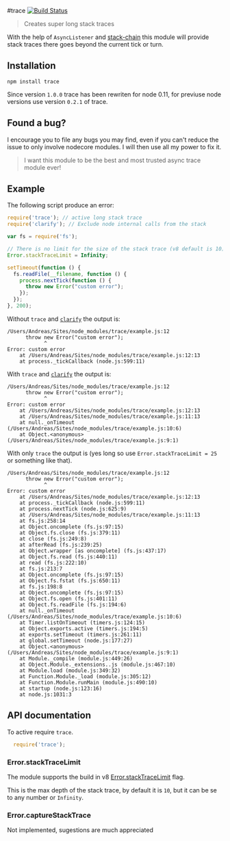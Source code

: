 #trace [![Build Status](https://secure.travis-ci.org/AndreasMadsen/trace.png)](http://travis-ci.org/AndreasMadsen/trace)

> Creates super long stack traces

With the help of `AsyncListener` and [stack-chain](https://github.com/AndreasMadsen/stack-chain) this
module will provide stack traces there goes beyond the current tick or turn.

## Installation

```sheel
npm install trace
```

Since version `1.0.0` trace has been rewriten for node 0.11, for previuse node
versions use version `0.2.1` of trace.

## Found a bug?

I encourage you to file any bugs you may find, even if you can't reduce the
issue to only involve nodecore modules. I will then use all my power to fix it.

> I want this module to be the best and most trusted async trace module ever!

## Example

The following script produce an error:

```JavaScript
require('trace'); // active long stack trace
require('clarify'); // Exclude node internal calls from the stack

var fs = require('fs');

// There is no limit for the size of the stack trace (v8 default is 10)
Error.stackTraceLimit = Infinity;

setTimeout(function () {
  fs.readFile(__filename, function () {
    process.nextTick(function () {
      throw new Error("custom error");
    });
  });
}, 200);
```

Without `trace` and [`clarify`](https://github.com/AndreasMadsen/clarify) the output is:

```
/Users/Andreas/Sites/node_modules/trace/example.js:12
      throw new Error("custom error");
            ^
Error: custom error
    at /Users/Andreas/Sites/node_modules/trace/example.js:12:13
    at process._tickCallback (node.js:599:11)
```

With `trace` and [`clarify`](https://github.com/AndreasMadsen/clarify) the output is:

```
/Users/Andreas/Sites/node_modules/trace/example.js:12
      throw new Error("custom error");
            ^
Error: custom error
    at /Users/Andreas/Sites/node_modules/trace/example.js:12:13
    at /Users/Andreas/Sites/node_modules/trace/example.js:11:13
    at null._onTimeout (/Users/Andreas/Sites/node_modules/trace/example.js:10:6)
    at Object.<anonymous> (/Users/Andreas/Sites/node_modules/trace/example.js:9:1)
```

With only `trace` the output is (yes long so use `Error.stackTraceLimit = 25` or something like that).

```
/Users/Andreas/Sites/node_modules/trace/example.js:12
      throw new Error("custom error");
            ^
Error: custom error
    at /Users/Andreas/Sites/node_modules/trace/example.js:12:13
    at process._tickCallback (node.js:599:11)
    at process.nextTick (node.js:625:9)
    at /Users/Andreas/Sites/node_modules/trace/example.js:11:13
    at fs.js:258:14
    at Object.oncomplete (fs.js:97:15)
    at Object.fs.close (fs.js:379:11)
    at close (fs.js:249:8)
    at afterRead (fs.js:239:25)
    at Object.wrapper [as oncomplete] (fs.js:437:17)
    at Object.fs.read (fs.js:440:11)
    at read (fs.js:222:10)
    at fs.js:213:7
    at Object.oncomplete (fs.js:97:15)
    at Object.fs.fstat (fs.js:650:11)
    at fs.js:198:8
    at Object.oncomplete (fs.js:97:15)
    at Object.fs.open (fs.js:401:11)
    at Object.fs.readFile (fs.js:194:6)
    at null._onTimeout (/Users/Andreas/Sites/node_modules/trace/example.js:10:6)
    at Timer.listOnTimeout (timers.js:124:15)
    at Object.exports.active (timers.js:194:5)
    at exports.setTimeout (timers.js:261:11)
    at global.setTimeout (node.js:177:27)
    at Object.<anonymous> (/Users/Andreas/Sites/node_modules/trace/example.js:9:1)
    at Module._compile (module.js:449:26)
    at Object.Module._extensions..js (module.js:467:10)
    at Module.load (module.js:349:32)
    at Function.Module._load (module.js:305:12)
    at Function.Module.runMain (module.js:490:10)
    at startup (node.js:123:16)
    at node.js:1031:3
```

## API documentation

To active require `trace`.

```JavaScript
  require('trace');
```

### Error.stackTraceLimit

The module supports the build in v8
[Error.stackTraceLimit](http://code.google.com/p/v8/wiki/JavaScriptStackTraceApi)
flag.

This is the max depth of the stack trace, by default it is `10`, but it can
be se to any number or `Infinity`.

### Error.captureStackTrace

Not implemented, sugestions are much appreciated
